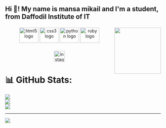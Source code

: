 <h2 align="left">Hi 👋! My name is mansa mikail and I'm a student, from Daffodil Institute of IT</h2>

###

<img align="right" height="150" src="https://media.giphy.com/media/rHA6zm9rRSauk/giphy.gif"  />

###

<div align="center">
  <img src="https://cdn.jsdelivr.net/gh/devicons/devicon/icons/html5/html5-original.svg" height="50" width="62" alt="html5 logo"  />
  <img src="https://cdn.jsdelivr.net/gh/devicons/devicon/icons/css3/css3-original.svg" height="50" width="62" alt="css3 logo"  />
  <img src="https://cdn.jsdelivr.net/gh/devicons/devicon/icons/python/python-original.svg" height="50" width="62" alt="python logo"  />
  <img src="https://cdn.jsdelivr.net/gh/devicons/devicon/icons/ruby/ruby-original.svg" height="50" width="62" alt="ruby logo"  />
</div>

###

<div align="center">
  <a href="https://www.instagram.com/mansamikail/" target="_blank">
    <img src="https://img.shields.io/static/v1?message=Igram&logo=instagram&label=insta&color=E4405F&logoColor=red&labelColor=&style=for-the-badge" height="35" alt="instagram logo"  />
  </a>
</div>

###
# 📊 GitHub Stats:

![](https://github-readme-stats.vercel.app/api?username=mansamikail&theme=monokai&hide_border=false&include_all_commits=false&count_private=false)<br/>
![](https://github-readme-streak-stats.herokuapp.com/?user=mansamikail&theme=monokai&hide_border=false)<br/>
![](https://github-readme-stats.vercel.app/api/top-langs/?username=mansamikail&theme=monokai&hide_border=false&include_all_commits=false&count_private=false&layout=compact)

---
[![](https://visitcount.itsvg.in/api?id=mansamikail&icon=2&color=10)](https://visitcount.itsvg.in)

